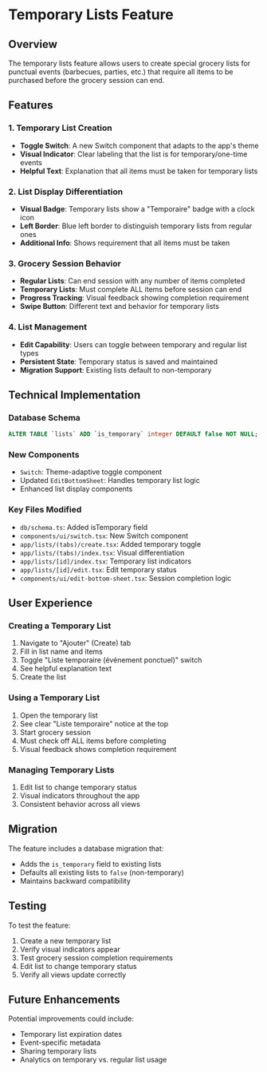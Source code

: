 # Temporary Lists Feature

## Overview

The temporary lists feature allows users to create special grocery lists for punctual events (barbecues, parties, etc.) that require all items to be purchased before the grocery session can end.

## Features

### 1. Temporary List Creation
- **Toggle Switch**: A new Switch component that adapts to the app's theme
- **Visual Indicator**: Clear labeling that the list is for temporary/one-time events
- **Helpful Text**: Explanation that all items must be taken for temporary lists

### 2. List Display Differentiation
- **Visual Badge**: Temporary lists show a "Temporaire" badge with a clock icon
- **Left Border**: Blue left border to distinguish temporary lists from regular ones
- **Additional Info**: Shows requirement that all items must be taken

### 3. Grocery Session Behavior
- **Regular Lists**: Can end session with any number of items completed
- **Temporary Lists**: Must complete ALL items before session can end
- **Progress Tracking**: Visual feedback showing completion requirement
- **Swipe Button**: Different text and behavior for temporary lists

### 4. List Management
- **Edit Capability**: Users can toggle between temporary and regular list types
- **Persistent State**: Temporary status is saved and maintained
- **Migration Support**: Existing lists default to non-temporary

## Technical Implementation

### Database Schema
```sql
ALTER TABLE `lists` ADD `is_temporary` integer DEFAULT false NOT NULL;
```

### New Components
- `Switch`: Theme-adaptive toggle component
- Updated `EditBottomSheet`: Handles temporary list logic
- Enhanced list display components

### Key Files Modified
- `db/schema.ts`: Added isTemporary field
- `components/ui/switch.tsx`: New Switch component
- `app/lists/(tabs)/create.tsx`: Added temporary toggle
- `app/lists/(tabs)/index.tsx`: Visual differentiation
- `app/lists/[id]/index.tsx`: Temporary list indicators
- `app/lists/[id]/edit.tsx`: Edit temporary status
- `components/ui/edit-bottom-sheet.tsx`: Session completion logic

## User Experience

### Creating a Temporary List
1. Navigate to "Ajouter" (Create) tab
2. Fill in list name and items
3. Toggle "Liste temporaire (événement ponctuel)" switch
4. See helpful explanation text
5. Create the list

### Using a Temporary List
1. Open the temporary list
2. See clear "Liste temporaire" notice at the top
3. Start grocery session
4. Must check off ALL items before completing
5. Visual feedback shows completion requirement

### Managing Temporary Lists
1. Edit list to change temporary status
2. Visual indicators throughout the app
3. Consistent behavior across all views

## Migration

The feature includes a database migration that:
- Adds the `is_temporary` field to existing lists
- Defaults all existing lists to `false` (non-temporary)
- Maintains backward compatibility

## Testing

To test the feature:
1. Create a new temporary list
2. Verify visual indicators appear
3. Test grocery session completion requirements
4. Edit list to change temporary status
5. Verify all views update correctly

## Future Enhancements

Potential improvements could include:
- Temporary list expiration dates
- Event-specific metadata
- Sharing temporary lists
- Analytics on temporary vs. regular list usage
